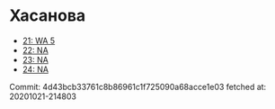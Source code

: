 # Хасанова
- [21: WA 5](21.md)
- [22: NA](22.md)
- [23: NA](23.md)
- [24: NA](24.md)

Commit: 4d43bcb33761c8b86961c1f725090a68acce1e03
 fetched at: 20201021-214803
